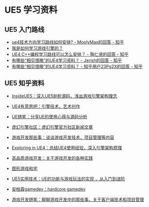 # UE5 学习资料

## UE5 入门路线

- [ue4技术方向学习路线如何安排? - MoolyMax的回答 - 知乎][10]
- [我是如何学习游戏引擎的？][11]
- [UE4 C++编程学习路线可以怎么安排？ - 陶仁贤的回答 - 知乎][14]
- [有哪些“相见恨晚”的UE4学习资料？ - Jerish的回答 - 知乎][15]
- [有哪些“相见恨晚”的UE4学习资料？ - 知乎用户23Pg2X的回答 - 知乎][16]

## UE5 知乎资料

- [InsideUE5：深入UE5剖析源码，浅出游戏引擎架构理念][1]
- [UE4有意思吧：引擎技术，艺术创作][2]
- [UE随笔：分享UE的使用心得与源码分析][3]
- [虚幻引擎社区：虚幻引擎官方社区新闻文章][4]
- [游戏开发那些事：谈谈游戏开发技术，项目管理等内容][5]
- [Exploring in UE4：总结UE4使用经验，深入引擎架构原理][6]
- [高品质游戏开发：关于游戏开发的各种实践][7]
- [图形游戏和宅][8]
- [UE5实用技术：UE的功能与游戏玩法的实现 ，从入门到进阶][9]
- [安柏霖gamedev：hardcore gamedev][12]
- [游戏开发随笔：聊聊游戏开发中的那些事，关于客户端技术和项目管理][13]

  [1]: https://www.zhihu.com/column/insideue4
  [2]: https://www.zhihu.com/column/UE4-Interesting
  [3]: https://www.zhihu.com/column/c_1093468071653646336
  [4]: https://www.zhihu.com/column/egc-community
  [5]: https://www.zhihu.com/column/c_185405805
  [6]: https://www.zhihu.com/column/c_164452593
  [7]: https://www.zhihu.com/column/c_119702958
  [8]: https://www.zhihu.com/column/c_1122162017141633024
  [9]: https://www.zhihu.com/column/unrealcpp
  [10]: https://www.zhihu.com/question/459078565/answer/1886346828
  [11]: https://mp.weixin.qq.com/s?__biz=MzkzNTIxMjMyNg==&mid=2247496893&idx=1&sn=099f9f633e86a3141cb7a3780847b054&chksm=c2b3d0f4f5c459e21d2725a70ae38c21ca43ff935f6fae6ca8556f63dca8b7178f3aa735094d&scene=21#wechat_redirect
  [12]: https://www.zhihu.com/column/anbailin-gamedev
  [13]: https://www.zhihu.com/column/gu-yu
  [14]: https://www.zhihu.com/question/48910668/answer/119516436
  [15]: https://www.zhihu.com/question/356772225/answer/906182193
  [16]: https://www.zhihu.com/question/356772225/answer/902306144
